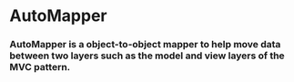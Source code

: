 # AutoMapper

### AutoMapper is a object-to-object mapper to help move data between two layers such as the model and view layers of the MVC pattern.
